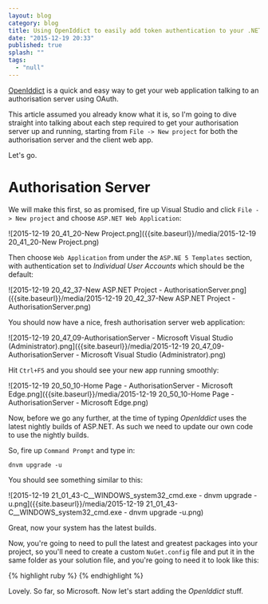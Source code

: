 ```yaml
---
layout: blog
category: blog
title: Using OpenIddict to easily add token authentication to your .NET web apps
date: "2015-12-19 20:33"
published: true
splash: ""
tags: 
  - "null"
---
```



[OpenIddict](https://github.com/openiddict) is a quick and easy way to get your web application talking to an authorisation server using OAuth.

This article assumed you already know what it is, so I'm going to dive straight into talking about each step required to get your authorisation server up and running, starting from `File -> New project` for both the authorisation server and the client web app.

Let's go.

# Authorisation Server

We will make this first, so as promised, fire up Visual Studio and click `File -> New project` and choose `ASP.NET Web Application`:

![2015-12-19 20_41_20-New Project.png]({{site.baseurl}}/media/2015-12-19 20_41_20-New Project.png)

Then choose `Web Application` from under the `ASP.NE 5 Templates` section, with authentication set to *Individual User Accounts* which should be the default:

![2015-12-19 20_42_37-New ASP.NET Project - AuthorisationServer.png]({{site.baseurl}}/media/2015-12-19 20_42_37-New ASP.NET Project - AuthorisationServer.png)

You should now have a nice, fresh authorisation server web application:

![2015-12-19 20_47_09-AuthorisationServer - Microsoft Visual Studio (Administrator).png]({{site.baseurl}}/media/2015-12-19 20_47_09-AuthorisationServer - Microsoft Visual Studio (Administrator).png)

Hit `Ctrl+F5` and you should see your new app running smoothly:

![2015-12-19 20_50_10-Home Page - AuthorisationServer ‎- Microsoft Edge.png]({{site.baseurl}}/media/2015-12-19 20_50_10-Home Page - AuthorisationServer ‎- Microsoft Edge.png)

Now, before we go any further, at the time of typing *OpenIddict* uses the latest nightly builds of ASP.NET. As such we need to update our own code to use the nightly builds.

So, fire up `Command Prompt` and type in:

`dnvm upgrade -u`

You should see something similar to this:

![2015-12-19 21_01_43-C__WINDOWS_system32_cmd.exe - dnvm  upgrade -u.png]({{site.baseurl}}/media/2015-12-19 21_01_43-C__WINDOWS_system32_cmd.exe - dnvm  upgrade -u.png)

Great, now your system has the latest builds.

Now, you're going to need to pull the latest and greatest packages into your project, so you'll need to create a custom `NuGet.config` file and put it in the same folder as your solution file, and you're going to need it to look like this:

{% highlight ruby %}
	<?xml version="1.0" encoding="utf-8"?>
	<configuration>
	  <packageSources>
		<add key="aspnet-contrib" value="https://www.myget.org/F/aspnet-contrib/api/v2" />
		<add key="AspNetVNext" value="https://www.myget.org/F/aspnetvnext/api/v2" />
		<add key="WebStack Nightly" value="http://www.myget.org/f/aspnetwebstacknightly/" />
		<add key="AzureAd Nightly" value="http://www.myget.org/F/azureadwebstacknightly/" />
		<add key="Roslyn" value="https://www.myget.org/F/roslyn-nightly" />
		<add key="DotNetCore" value="https://www.myget.org/F/dotnet-core/" />
		<add key="NuGet" value="https://api.nuget.org/v3/index.json" />
	  </packageSources>
	</configuration>
{% endhighlight %}

Lovely. So far, so Microsoft. Now let's start adding the *OpenIddict* stuff.




